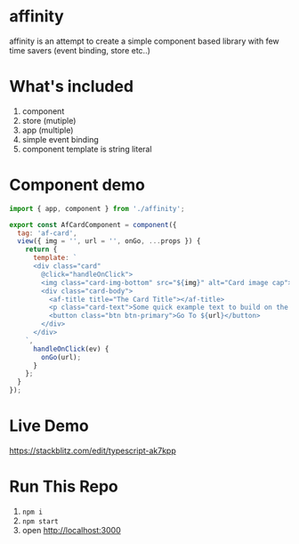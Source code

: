 # affinity

affinity is an attempt to create a simple component based library with few time savers (event binding, store etc..)

# What's included

1. component
2. store (mutiple)
3. app (multiple)
4. simple event binding
5. component template is string literal

# Component demo

```js
import { app, component } from './affinity';

export const AfCardComponent = component({
  tag: 'af-card',
  view({ img = '', url = '', onGo, ...props }) {
    return {
      template: `
      <div class="card"
        @click="handleOnClick">
        <img class="card-img-bottom" src="${img}" alt="Card image cap">
        <div class="card-body">
          <af-title title="The Card Title"></af-title>
          <p class="card-text">Some quick example text to build on the card title and make up the bulk of the card's content.</p>
          <button class="btn btn-primary">Go To ${url}</button>
        </div>
      </div>
    `,
      handleOnClick(ev) {
        onGo(url);
      }
    };
  }
});
```

# Live Demo

https://stackblitz.com/edit/typescript-ak7kpp

# Run This Repo

1. `npm i`
2. `npm start`
3. open [http://localhost:3000](http://localhost:3000)
